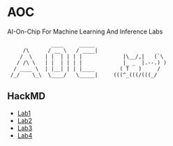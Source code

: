 # AOC
AI-On-Chip For Machine Learning And Inference Labs
```
              ____     _____ 
     /\      / __ \   / ____|        
    /  \    | |  | | | |             |\__/,|   (`\
   / /\ \   | |  | | | |             |_ _  |.--.) )
  / ____ \  | |__| | | |____        ( T   )     /
 /_/    \_\  \____/   \_____|     (((^_(((/(((_/
```
## HackMD
- [Lab1](https://hackmd.io/waJTKCH5QzmBOoMZijPJxg)
- [Lab2](https://hackmd.io/hLrNYsapR2WiIzchz6NDFw?view)
- [Lab3](https://hackmd.io/w5JNC1sVSZCTp3s7kTlh1Q)
- [Lab4](https://hackmd.io/kdffcrV9SLab5lmOuR-W7Q)
